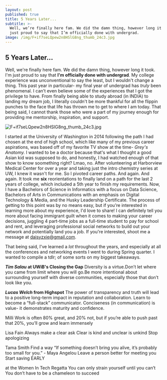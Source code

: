 ```yaml
---
layout: post
published: true
title: 5 Years Later...
subtitle: >-
  Well, we’re finally here fam. We did the damn thing, however long it took. I’m
  just proud to say that I’m officially done with undergrad.
image: /img/F+if7seLQpew2n8HSlG8ng_thumb_24c3.jpg
---
```

## 5 Years Later...

Well, we're finally here fam. We did the damn thing, however long it took. I'm just proud to say that **I'm officially done with undergrad**. My college experience was unconventional to say the least, but I wouldn't change a thing. This past year in particular- my final year of undergrad has _truly_ been phenomenal. I can’t even believe some of the experiences that I got the privilege to have. From finally being able to study abroad (in INDIA) to landing my dream job, I literally couldn't be more thankful for all the flippin punches to the face that life has thrown me to get to where I am today. That being said, I cannot thank those who were a part of my journey enough for providing me mentorship, inspiration, and support. 

![F+if7seLQpew2n8HSlG8ng_thumb_24c3.jpg]({{site.baseurl}}/img/F+if7seLQpew2n8HSlG8ng_thumb_24c3.jpg)

I started at the University of Washington in 2014 following the path I had chosen at the end of high school, which like many of my previous career aspirations, was based off of my favorite TV show at the time- _Grey's Anatomy._ I wanted to be a doctor because that's what I thought a good Asian kid was supposed to do, and honestly, I had watched enough of that show to know soomething right? Lmao, no. After volunteering at Harborview Medical Center for over a year and taking just the intro chemistry series at UW, I knew it wasn't for me. So I pivoted career paths. And again. And again. It took me **six** reorientations to finally land on a path for the last 2 years of college, which included a 5th year to finish my requirements. Now, I have a Bachelors of Science in Informatics with a focus on Data Science, Bachelors of Arts in Communications with an emphasis on Digital Technology & Media, and the Husky Leadership Certificate. The process of getting to this point was by no means easy, but if you're interested in learning more about my experience, I'd love to share! I can definitely tell you more about facing immigrant guilt when it comes to making your career decisions, juggling 4 part-time jobs as a full-time student to pay for school and rent, and leveraging professional social networks to build out your network and potentially land you a job. If you're interested, shoot me a message at daisyzxie@gmail.com.

That being said, I've learned a _lot_ throughout the years, and especially at all the conferences and networking events I went to during Spring quarter. I wanted to compile a tdlr; of some sorts on my biggest takeaways.

**_Tim Salau_ at UWiB's Closing the Gap**
Diversity is a virtue.Don’t let where you came from limit where you will go.Be more intentional about surrounding yourself with diverse communities, especially those that don’t look like you.

**_Lucas Welch_ from Highspot** 
The power of transparency and truth will lead to a positive long-term impact in reputation and collaboration.
Learn to become a “full-stack” communicator. Conciseness (in communication) is value- it demonstrates maturity and confidence.

Milli
Work is often 80% great, and 20% not, but if you’re able to push past that 20%, you’ll grow and learn immensely

Lisa Fain
Always make a clear ask
Clear is kind and unclear is unkind
Stop apologizing

Tama Smith
Find a way
“If something doesn’t bring you alive, it’s probably too small for you.” - Maya Angelou
Leave a person better for meeting you
Start saving EARLY

at the Women In Tech Regatta
You can only strain yourself until you can’t
You don’t have to be a chameleon to succeed




